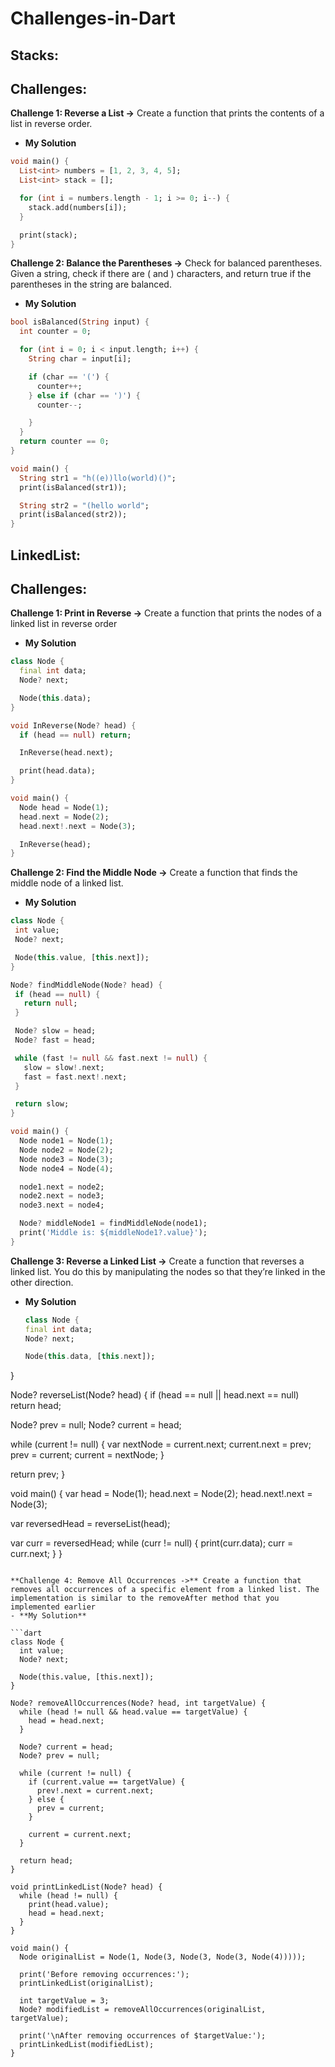 # Challenges-in-Dart

## Stacks:
## Challenges:

**Challenge 1: Reverse a List ->** Create a function that prints the contents of a list in reverse order.
- **My Solution**

```dart
void main() {
  List<int> numbers = [1, 2, 3, 4, 5];
  List<int> stack = [];

  for (int i = numbers.length - 1; i >= 0; i--) {
    stack.add(numbers[i]);
  }

  print(stack); 
}
```

**Challenge 2: Balance the Parentheses ->** Check for balanced parentheses. Given a string, check if there are ( and ) characters, and return true if the parentheses in the string are balanced.
- **My Solution**

```dart
bool isBalanced(String input) {
  int counter = 0;

  for (int i = 0; i < input.length; i++) {
    String char = input[i];

    if (char == '(') {
      counter++;
    } else if (char == ')') {
      counter--;

    }
  }
  return counter == 0;
}

void main() {
  String str1 = "h((e))llo(world)()";
  print(isBalanced(str1));  

  String str2 = "(hello world";
  print(isBalanced(str2));  
}
```

## LinkedList:
## Challenges:

**Challenge 1: Print in Reverse ->** Create a function that prints the nodes of a linked list in reverse order
- **My Solution**

```dart
class Node {
  final int data;
  Node? next;

  Node(this.data);
}

void InReverse(Node? head) {
  if (head == null) return;

  InReverse(head.next);

  print(head.data);
}

void main() {
  Node head = Node(1);
  head.next = Node(2);
  head.next!.next = Node(3);

  InReverse(head); 
}
```

**Challenge 2: Find the Middle Node ->** Create a function that finds the middle node of a linked list.
- **My Solution**

```dart
class Node {
 int value;
 Node? next;

 Node(this.value, [this.next]);
}

Node? findMiddleNode(Node? head) {
 if (head == null) {
   return null;
 }

 Node? slow = head;
 Node? fast = head;

 while (fast != null && fast.next != null) {
   slow = slow!.next;
   fast = fast.next!.next;
 }

 return slow;
}

void main() {
  Node node1 = Node(1);
  Node node2 = Node(2);
  Node node3 = Node(3);
  Node node4 = Node(4);

  node1.next = node2;
  node2.next = node3;
  node3.next = node4;

  Node? middleNode1 = findMiddleNode(node1);
  print('Middle is: ${middleNode1?.value}');
}
```

**Challenge 3: Reverse a Linked List ->** Create a function that reverses a linked list. You do this by manipulating the nodes so that they’re linked in the other direction.
- **My Solution**

  ```dart
  class Node {
  final int data;
  Node? next;

  Node(this.data, [this.next]);
}

Node? reverseList(Node? head) {
  if (head == null || head.next == null) return head;

   Node? prev = null;
   Node? current = head;

  while (current != null) {
    var nextNode = current.next;
    current.next = prev;
    prev = current;
    current = nextNode;
  }

  return prev;
}

void main() {
  var head = Node(1);
  head.next = Node(2);
  head.next!.next = Node(3);

  var reversedHead = reverseList(head);

  var curr = reversedHead;
  while (curr != null) {
    print(curr.data);
    curr = curr.next;
  }
}
```

**Challenge 4: Remove All Occurrences ->** Create a function that removes all occurrences of a specific element from a linked list. The implementation is similar to the removeAfter method that you implemented earlier
- **My Solution**

```dart
class Node {
  int value;
  Node? next;

  Node(this.value, [this.next]);
}

Node? removeAllOccurrences(Node? head, int targetValue) {
  while (head != null && head.value == targetValue) {
    head = head.next;
  }

  Node? current = head;
  Node? prev = null;

  while (current != null) {
    if (current.value == targetValue) {
      prev!.next = current.next;
    } else {
      prev = current;
    }

    current = current.next;
  }

  return head;
}

void printLinkedList(Node? head) {
  while (head != null) {
    print(head.value);
    head = head.next;
  }
}

void main() {
  Node originalList = Node(1, Node(3, Node(3, Node(3, Node(4)))));

  print('Before removing occurrences:');
  printLinkedList(originalList);

  int targetValue = 3;
  Node? modifiedList = removeAllOccurrences(originalList, targetValue);

  print('\nAfter removing occurrences of $targetValue:');
  printLinkedList(modifiedList);
}
```
